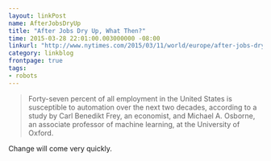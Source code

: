 ```yaml
---
layout: linkPost
name: AfterJobsDryUp
title: "After Jobs Dry Up, What Then?"
time: 2015-03-28 22:01:00.003000000 -08:00
linkurl: "http://www.nytimes.com/2015/03/11/world/europe/after-jobs-dry-up-what-then.html"
category: linkblog
frontpage: true
tags:
- robots
---
```


<blockquote>
Forty-seven percent of all employment in the United States is susceptible to automation over the next two decades, according to a study by Carl Benedikt Frey, an economist, and Michael A. Osborne, an associate professor of machine learning, at the University of Oxford.
</blockquote>

<p>
Change will come very quickly.
</p>

